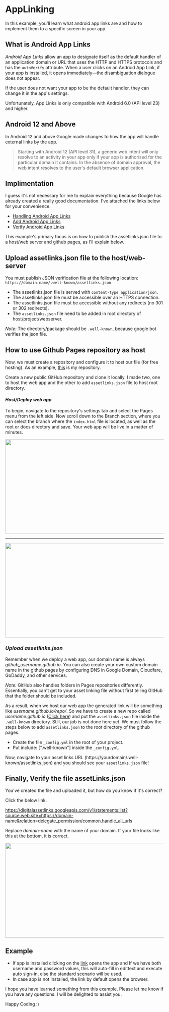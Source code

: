 # AppLinking

In this example, you'll learn what android app links are and how to implement them to a specific screen in your app.

## What is Android App Links
_Android App Links_ allow an app to designate itself as the default handler of an application domain or URL that uses the HTTP and HTTPS protocols and has the ```autoVerify``` attribute. When a user clicks on an Android App Link, if your app is installed, it opens immediately—the disambiguation dialogue does not appear.

If the user does not want your app to be the default handler, they can change it in the app's settings. 

Unfortunately, App Links is only compatible with Android 6.0 (API level 23) and higher.

## Android 12 and Above
In Android 12 and above Google made changes to how the app will handle external links by the app.

> Starting with Android 12 (API level 31), a generic web intent will only resolve to an activity in your app only if your app is authorised for the particular domain it contains. In the absence of domain approval, the web intent resolves to the user's default browser application.

## Implimentation
I guess it's not necessary for me to explain everything because Google has already created a really good documentation. I've attached the links below for your convenience.

* [Handling Android App Links](https://developer.android.com/training/app-links)
* [Add Android App Links](https://developer.android.com/studio/write/app-link-indexing)
* [Verify Android App Links](https://developer.android.com/training/app-links/verify-android-applinks)

This example's primary focus is on how to publish the assetlinks.json file to a host/web server and github pages, as I'll explain below.
## Upload assetlinks.json file to the host/web-server
You must publish JSON verification file at the following location:
```https://domain.name/.well-known/assetlinks.json```
* The assetlinks.json file is served with ```content-type application/json```.
* The assetlinks.json file must be accessible over an HTTPS connection.
* The assetlinks.json file must be accessible without any redirects (no 301 or 302 redirects).
* The ```assetlinks.json```  file need to be added in root directory of host/project/webserver.

*Note:* The directory/package should be ```.well-known```, because google bot verifies the json file.

## How to use Github Pages repository as host
Now, we must create a repository and configure it to host our file (for free hosting). As an example, [this](https://github.com/patildnyaneshwar/AppLinking) is my repository.

Create a new public GitHub repository and clone it locally. I made two, one to host the web app and the other to add ```assetlinks.json``` file to host root directory.

#### _Host/Deploy web app_
To begin, navigate to the repository's settings tab and select the Pages menu from the left side. Now scroll down to the Branch section, where you can select the branch where the ```index.html``` file is located, as well as the root or docs directory and save. Your web app will be live in a matter of minutes. 

<p align="center">
  <img width="700" height="300" src="https://github.com/patildnyaneshwar/AppLinking/blob/main/image_files/github_pages_tab.png">
</p>

----------

<p align="center">
  <img width="700" height="300" src="https://github.com/patildnyaneshwar/AppLinking/blob/main/image_files/github_deployment_branch.png">
</p>

### _Upload assetlinks.json_
Remember when we deploy a web app, our domain name is always _github_username.github.io_. You can also create your own custom domain name in the github pages by configuring DNS in Google Domain, Cloudfare, GoDaddy, and other services.

_Note:_ GitHub also handles folders in Pages repositories differently. Essentially, you can't get to your asset linking file without first telling GitHub that the folder should be included.

As a result, when we host our web app the generated link will be something like _username.github.io/repo/_. So we have to create a new repo called _username.github.io_ ([Click here](https://github.com/patildnyaneshwar/patildnyaneshwar.github.io)) and put the ```assetlinks.json``` file inside the ```.well-known``` directory. Still, our job is not done here yet. We must follow the steps below to add ```assetlinks.json``` to the root directory of the github pages.

* Create the file ```_config.yml``` in the root of your project.
* Put include: [".well-known"] inside the ```_config.yml```.

Now, navigate to your asset links URL (https://yourdomain/.well-known/assetlinks.json) and you should see your ```assetlinks.json``` file!


## Finally, Verify the file assetLinks.json
You've created the file and uploaded it, but how do you know if it's correct?

Click the below link. 

https://digitalassetlinks.googleapis.com/v1/statements:list?source.web.site=https://domain-name&relation=delegate_permission/common.handle_all_urls

Replace _domain-name_ with the name of your domain. If your file looks like this at the bottom, it is correct.

<p align="center">
  <img width="700" height="300" src="https://github.com/patildnyaneshwar/AppLinking/blob/main/image_files/linking_sucess.png">
</p>

## Example
* If app is installed clicking on the [link](https://patildnyaneshwar.github.io/AppLinking/web-app/home?username=username&password=12345) opens the app and If we have both username and password values, this will auto-fill in edittext and execute auto sign-in, else the standard scenario will be used.
* In case app is not installed, the link by default opens the browser.

I hope you have learned something from this example. Please let me know if you have any questions. I will be delighted to assist you.

Happy Coding :)
